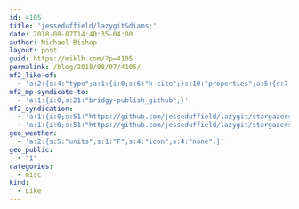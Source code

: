 ```yaml
---
id: 4105
title: 'jesseduffield/lazygit&diams;'
date: 2018-08-07T14:40:35-04:00
author: Michael Bishop
layout: post
guid: https://miklb.com/?p=4105
permalink: /blog/2018/08/07/4105/
mf2_like-of:
  - 'a:2:{s:4:"type";a:1:{i:0;s:6:"h-cite";}s:10:"properties";a:5:{s:7:"summary";a:1:{i:0;s:45:"lazygit - simple terminal UI for git commands";}s:4:"name";a:1:{i:0;s:21:"jesseduffield/lazygit";}s:3:"url";a:1:{i:0;s:40:"https://github.com/jesseduffield/lazygit";}s:11:"publication";a:1:{i:0;s:6:"GitHub";}s:8:"featured";a:1:{i:0;s:62:"https://avatars1.githubusercontent.com/u/8456633?s=400&amp;v=4";}}}'
mf2_mp-syndicate-to:
  - 'a:1:{i:0;s:21:"bridgy-publish_github";}'
mf2_syndication:
  - 'a:1:{i:0;s:51:"https://github.com/jesseduffield/lazygit/stargazers";}'
  - 'a:1:{i:0;s:51:"https://github.com/jesseduffield/lazygit/stargazers";}'
geo_weather:
  - 'a:2:{s:5:"units";s:1:"F";s:4:"icon";s:4:"none";}'
geo_public:
  - "1"
categories:
  - misc
kind:
  - Like
---
```

